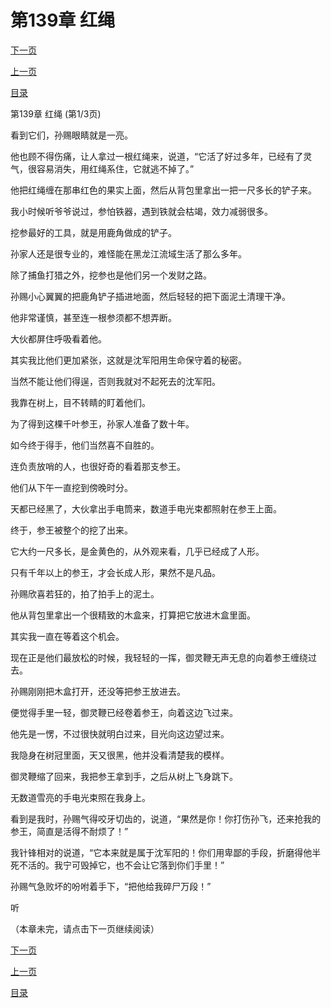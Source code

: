 <h1>第139章  红绳</h1>
            <div><p><a href="./415_%E7%AC%AC139%E7%AB%A0_%E7%BA%A2%E7%BB%B3.md">下一页</a></p><p><a href="./413_%E7%AC%AC138%E7%AB%A0_%E6%9C%B1%E6%9E%9C.md">上一页</a></p><p><a href="../">目录</a></p></div>
            <div><p>第139章  红绳 (第1/3页)</p><p>看到它们，孙赐眼睛就是一亮。</p><p>他也顾不得伤痛，让人拿过一根红绳来，说道，“它活了好过多年，已经有了灵气，很容易消失，用红绳系住，它就逃不掉了。”</p><p>他把红绳缠在那串红色的果实上面，然后从背包里拿出一把一尺多长的铲子来。</p><p>我小时候听爷爷说过，参怕铁器，遇到铁就会枯竭，效力减弱很多。</p><p>挖参最好的工具，就是用鹿角做成的铲子。</p><p>孙家人还是很专业的，难怪能在黑龙江流域生活了那么多年。</p><p>除了捕鱼打猎之外，挖参也是他们另一个发财之路。</p><p>孙赐小心翼翼的把鹿角铲子插进地面，然后轻轻的把下面泥土清理干净。</p><p>他非常谨慎，甚至连一根参须都不想弄断。</p><p>大伙都屏住呼吸看着他。</p><p>其实我比他们更加紧张，这就是沈军阳用生命保守着的秘密。</p><p>当然不能让他们得逞，否则我就对不起死去的沈军阳。</p><p>我靠在树上，目不转睛的盯着他们。</p><p>为了得到这棵千叶参王，孙家人准备了数十年。</p><p>如今终于得手，他们当然喜不自胜的。</p><p>连负责放哨的人，也很好奇的看着那支参王。</p><p>他们从下午一直挖到傍晚时分。</p><p>天都已经黑了，大伙拿出手电筒来，数道手电光束都照射在参王上面。</p><p>终于，参王被整个的挖了出来。</p><p>它大约一尺多长，是金黄色的，从外观来看，几乎已经成了人形。</p><p>只有千年以上的参王，才会长成人形，果然不是凡品。</p><p>孙赐欣喜若狂的，拍了拍手上的泥土。</p><p>他从背包里拿出一个很精致的木盒来，打算把它放进木盒里面。</p><p>其实我一直在等着这个机会。</p><p>现在正是他们最放松的时候，我轻轻的一挥，御灵鞭无声无息的向着参王缠绕过去。</p><p>孙赐刚刚把木盒打开，还没等把参王放进去。</p><p>便觉得手里一轻，御灵鞭已经卷着参王，向着这边飞过来。</p><p>他先是一愣，不过很快就明白过来，目光向这边望过来。</p><p>我隐身在树冠里面，天又很黑，他并没看清楚我的模样。</p><p>御灵鞭缩了回来，我把参王拿到手，之后从树上飞身跳下。</p><p>无数道雪亮的手电光束照在我身上。</p><p>看到是我时，孙赐气得咬牙切齿的，说道，“果然是你！你打伤孙飞，还来抢我的参王，简直是活得不耐烦了！”</p><p>我针锋相对的说道，“它本来就是属于沈军阳的！你们用卑鄙的手段，折磨得他半死不活的。我宁可毁掉它，也不会让它落到你们手里！”</p><p>孙赐气急败坏的吩咐着手下，“把他给我碎尸万段！”</p><p>听</p><p>（本章未完，请点击下一页继续阅读）</p></div>
            <div><p><a href="./415_%E7%AC%AC139%E7%AB%A0_%E7%BA%A2%E7%BB%B3.md">下一页</a></p><p><a href="./413_%E7%AC%AC138%E7%AB%A0_%E6%9C%B1%E6%9E%9C.md">上一页</a></p><p><a href="../">目录</a></p></div>